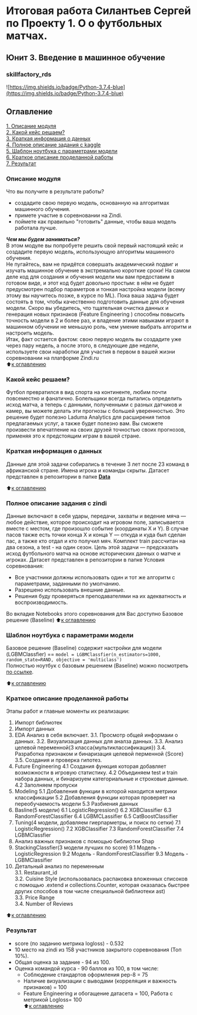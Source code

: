 # Итоговая работа Силантьев Сергей по Проекту 1. О о футбольных матчах.  
## Юнит 3. Введение в машинное обучение  
### skillfactory_rds  
![https://img.shields.io/badge/Python-3.7.4-blue](https://img.shields.io/badge/Python-3.7.4-blue)

## Оглавление  
[1. Описание модуля](https://github.com/SCUMPLAY/Pet_project/blob/main/module_1/README.md#Описание-модуля)  
[2. Какой кейс решаем?](https://github.com/SCUMPLAY/Pet_project/blob/main/module_1/README.md#Какой-кейс-решаем?)  
[3. Краткая информация о данных](https://github.com/SCUMPLAY/Pet_project/blob/main/module_1/README.md#Краткая-информация-о-данных)  
[4. Полное описание задания с kaggle](https://github.com/SCUMPLAY/Pet_project/blob/main/module_1/README.md#Полное-описание-задания-с-kaggle)  
[5. Шаблон ноутбука с параметрами модели](https://github.com/SCUMPLAY/Pet_project/blob/main/module_1/README.md#Шаблон-ноутбука-с-параметрами-модели)  
[6. Краткое описание проделанной работы](https://github.com/SCUMPLAY/Pet_project/blob/main/module_1/README.md#Краткое-описание-проделанной-работы)  
[7. Результат](https://github.com/SCUMPLAY/Pet_project/blob/main/module_1/README.md#Результат)  


### Описание модуля  
Что вы получите в результате работы?  
- создадите свою первую модель, основанную на алгоритмах машинного обучения.
- примете участие в соревновании на Zindi.
- поймете как правильно "готовить" данные, чтобы ваша модель работала лучше.  

***Чем мы будем заниматься?***  
В этом модуле вы попробуете решить свой первый настоящий кейс и создадите первую модель, использующую алгоритмы машинного обучения.  
Не пугайтесь, вам не придётся совершать академический подвиг и изучать машинное обучение в экстремально короткие сроки! На самом деле код для создания и обучения модели мы вам предоставим в готовом виде, и этот код будет довольно простым: в нём не будет предусмотрен подбор параметров и тонкая настройка модели (всему этому вы научитесь позже, в курсе по ML). Пока ваша задача будет состоять в том, чтобы качественно подготовить данные для обучения модели. Скоро вы убедитесь, что тщательная очистка данных и генерация новых признаков (Feature Engineering ) способны повысить точность модели в 2 и более раз, и владение этими навыками играют в машинном обучении не меньшую роль, чем умение выбрать алгоритм и настроить модель.  
Итак, факт остается фактом: свою первую модель вы создадите уже через пару недель, а после этого, в следующие две недели, используете свои наработки для участия в первом в вашей жизни соревновании на платформе Zindi.ru  
:arrow_up:[к оглавлению](https://github.com/SCUMPLAY/Pet_project/blob/main/module_1/README.md#Оглавление)

### Какой кейс решаем?
Футбол превратился в вид спорта на континенте, любим почти повсеместно и фанатично. Болельщики всегда пытались определить исход матча, а теперь с данными, полученными с разных датчиков и камер, вы можете делать эти прогнозы с большей уверенностью.
Это решение будет полезно Laduma Analytics для расширения типов предлагаемых услуг, а также будет полезно вам. Вы сможете произвести впечатление на своих друзей точностью своих прогнозов, применяя это к предстоящим играм в вашей стране.

### Краткая информация о данных
Данные для этой задачи собирались в течение 3 лет после 23 команд в африканской стране. Имена игрока и команды скрыты.
Датасет представлен в репозитории в папке [**Data** ](https://github.com/SCUMPLAY/Pet_project/blob/main/module_1/Data)  

:arrow_up:[к оглавлению](https://github.com/SCUMPLAY/Pet_project/blob/main/module_1/README.md#Оглавление)

### Полное описание задания с zindi 
Данные включают в себя удары, передачи, захваты и ведение мяча — любое действие, которое происходит на игровом поле, записывается вместе с местом, где произошло событие (координаты X и Y). В случае пасов также есть точки конца X и конца Y — откуда и куда был сделан пас, а также кто отдал и кто получил мяч.
Комплект train рассчитан на два сезона, а test - на один сезон. 
Цель этой задачи — предсказать исход футбольного матча на основе исторических данных о матче и игроках.
Датасет представлен в репозитории в папке 
Условия соревнования:  
- Все участники должны использовать один и тот же алгоритм с параметрами, заданными по умолчанию.  
- Разрешено использовать внешние данные.  
- Решения буду проверяться преподавателями на их адекватность и воспроизводимость.  

Во вкладке Notebooks этого соревнования для Вас доступно Базовое решение (Baseline)
:arrow_up:[к оглавлению](https://github.com/SCUMPLAY/Pet_project/blob/main/module_1/README.md#Оглавление)

### Шаблон ноутбука с параметрами модели  
Базовое решение (Baseline) содержит настройки для модели (LGBMClassfier) == ```model = LGBMClassfier(n_estimators=1000, random_state=RAND, objective = 'multiclass')```  
Полностью ноутбук с базовым решением (Baseline) можно посмотреть [по ссылке](https://github.com/SCUMPLAY/Pet_project/blob/main/module_1/Notebooks).  

:arrow_up:[к оглавлению](https://github.com/SCUMPLAY/Pet_project/blob/main/module_1/README.md#Оглавление)

### Краткое описание проделанной работы

Этапы работ и главные моменты их реализации:
1. Импорт библиотек  
2. Импорт данных
3. EDA Анализ в себя включает.
  3.1. Просмотр общей информаии о данных.
  3.2. Визуализация данных для аналза данных.
  3.3. Анализ целевой переменной(3 класса{мультиклассификация})
  3.4. Разработка признаком и бинаризация целевой перменной {Score}
  3.5. Создания и проверка гипотез.  
4. Future Engineering
  4.1 Создания функция которая добавляет возможности в игровую статистику.
  4.2 Объединяем test и train набора данных, и бинаризуем категориальные и строковые данные.
  4.2 Заполняем пропуски
5. Modeling 
  5.1 Добавления функции в которой находится метрики классификации
  5.2 Добавления функции которая проверяет на переобучаемость модели
  5.3 Разбиения данных
6. Basline(5 модели)
  6.1 LogisticRegression()
  6.2 XGBClassifier
  6.3 RandomForestClassifier
  6.4 LGBMCLassifier
  6.5 CatBoostClassifier
7. Tuning(4 модели, добавляем гиерпарметры, и поиск по сетки)
  7.1 LogisticRegression()
  7.2 XGBClassifier
  7.3 RandomForestClassifier
  7.4 LGBMClassfier
8. Анализ важных признаков с помощью библиотки Shap
9. StackingClassfier(3 модели лучших по score)
   9.1 Модель - LogisticRegression
   9.2 Модель - RandomForestClassifier
   9.3 Модель - LGBMClassifier
3. Детальный анализ по переменным  
  3.1. Restaurant_id  
  3.2. Cuisine Style (использовалась распаковка вложенных списоков с помощью .extend и collections.Counter, которая оказалась быстрее других способов в том числе специальной библиотеки ast)  
  3.3. Price Range  
  3.4. Number of Reviews 
    
:arrow_up:[к оглавлению](https://github.com/SCUMPLAY/Pet_project/blob/main/module_1/README.md#Оглавление)


### Результат  
- score (по заданию метрика logloss) - 0.532  
- 10 место на zindi из 158 участников закрытого соревнования (Топ 10%).  
- Общая оценка за задание   - 94 из 100.  
- Оценка командой курса - 90 баллов из 100, в том числе:
  - Соблюдение стандартов оформления pep-8 = 75  
  - Наличие визуализации с выводами (корреляция и важность признаков) = 100  
  - Feature Engineering и обогащение датасета = 100, Работа с метрикой Logloss= 100      
:arrow_up:[к оглавлению](https://github.com/SCUMPLAY/Pet_project/blob/main/module_1/README.md#Оглавление)
